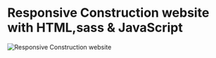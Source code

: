 # Responsive Construction website with HTML,sass & JavaScript
![Responsive Construction website](./assets/images/design.png)